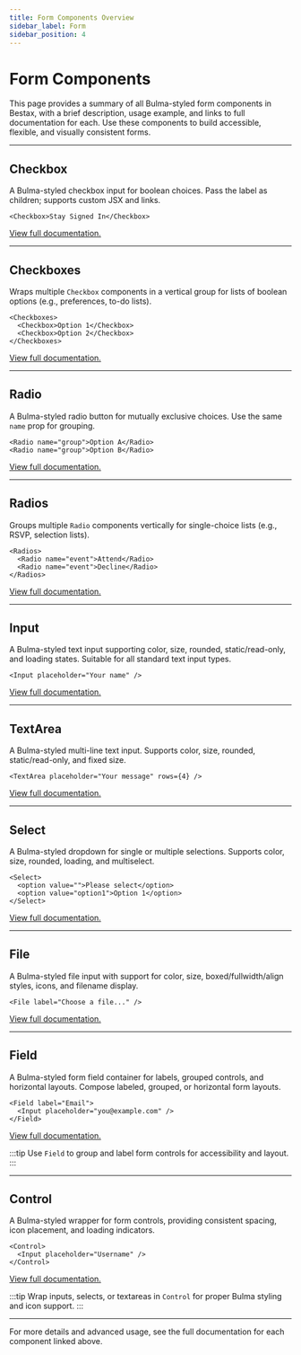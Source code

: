 ```yaml
---
title: Form Components Overview
sidebar_label: Form
sidebar_position: 4
---
```


# Form Components

This page provides a summary of all Bulma-styled form components in Bestax, with a brief description, usage example, and links to full documentation for each. Use these components to build accessible, flexible, and visually consistent forms.

---

## Checkbox

A Bulma-styled checkbox input for boolean choices. Pass the label as children; supports custom JSX and links.

```tsx live
<Checkbox>Stay Signed In</Checkbox>
```

[View full documentation.](../api/form/checkbox)

---

## Checkboxes

Wraps multiple `Checkbox` components in a vertical group for lists of boolean options (e.g., preferences, to-do lists).

```tsx live
<Checkboxes>
  <Checkbox>Option 1</Checkbox>
  <Checkbox>Option 2</Checkbox>
</Checkboxes>
```

[View full documentation.](../api/form/checkboxes)

---

## Radio

A Bulma-styled radio button for mutually exclusive choices. Use the same `name` prop for grouping.

```tsx live
<Radio name="group">Option A</Radio>
<Radio name="group">Option B</Radio>
```

[View full documentation.](../api/form/radio)

---

## Radios

Groups multiple `Radio` components vertically for single-choice lists (e.g., RSVP, selection lists).

```tsx live
<Radios>
  <Radio name="event">Attend</Radio>
  <Radio name="event">Decline</Radio>
</Radios>
```

[View full documentation.](../api/form/radios)

---

## Input

A Bulma-styled text input supporting color, size, rounded, static/read-only, and loading states. Suitable for all standard text input types.

```tsx live
<Input placeholder="Your name" />
```

[View full documentation.](../api/form/input)

---

## TextArea

A Bulma-styled multi-line text input. Supports color, size, rounded, static/read-only, and fixed size.

```tsx live
<TextArea placeholder="Your message" rows={4} />
```

[View full documentation.](../api/form/textarea)

---

## Select

A Bulma-styled dropdown for single or multiple selections. Supports color, size, rounded, loading, and multiselect.

```tsx live
<Select>
  <option value="">Please select</option>
  <option value="option1">Option 1</option>
</Select>
```

[View full documentation.](../api/form/select)

---

## File

A Bulma-styled file input with support for color, size, boxed/fullwidth/align styles, icons, and filename display.

```tsx live
<File label="Choose a file..." />
```

[View full documentation.](../api/form/file)

---

## Field

A Bulma-styled form field container for labels, grouped controls, and horizontal layouts. Compose labeled, grouped, or horizontal form layouts.

```tsx live
<Field label="Email">
  <Input placeholder="you@example.com" />
</Field>
```

[View full documentation.](../api/form/field)

:::tip
Use `Field` to group and label form controls for accessibility and layout.
:::

---

## Control

A Bulma-styled wrapper for form controls, providing consistent spacing, icon placement, and loading indicators.

```tsx live
<Control>
  <Input placeholder="Username" />
</Control>
```

[View full documentation.](../api/form/control)

:::tip
Wrap inputs, selects, or textareas in `Control` for proper Bulma styling and icon support.
:::

---

For more details and advanced usage, see the full documentation for each component linked above.
